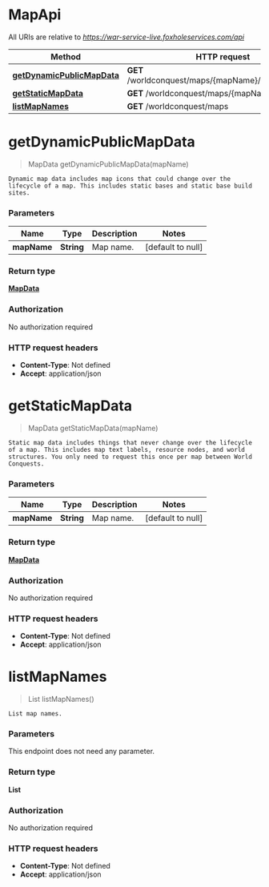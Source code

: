 # MapApi

All URIs are relative to *https://war-service-live.foxholeservices.com/api*

Method | HTTP request | Description
------------- | ------------- | -------------
[**getDynamicPublicMapData**](MapApi.md#getDynamicPublicMapData) | **GET** /worldconquest/maps/{mapName}/dynamic/public | 
[**getStaticMapData**](MapApi.md#getStaticMapData) | **GET** /worldconquest/maps/{mapName}/static | 
[**listMapNames**](MapApi.md#listMapNames) | **GET** /worldconquest/maps | 


<a name="getDynamicPublicMapData"></a>
# **getDynamicPublicMapData**
> MapData getDynamicPublicMapData(mapName)



    Dynamic map data includes map icons that could change over the lifecycle of a map. This includes static bases and static base build sites.

### Parameters

Name | Type | Description  | Notes
------------- | ------------- | ------------- | -------------
 **mapName** | **String**| Map name. | [default to null]

### Return type

[**MapData**](../Models/MapData.md)

### Authorization

No authorization required

### HTTP request headers

- **Content-Type**: Not defined
- **Accept**: application/json

<a name="getStaticMapData"></a>
# **getStaticMapData**
> MapData getStaticMapData(mapName)



    Static map data includes things that never change over the lifecycle of a map. This includes map text labels, resource nodes, and world structures. You only need to request this once per map between World Conquests.

### Parameters

Name | Type | Description  | Notes
------------- | ------------- | ------------- | -------------
 **mapName** | **String**| Map name. | [default to null]

### Return type

[**MapData**](../Models/MapData.md)

### Authorization

No authorization required

### HTTP request headers

- **Content-Type**: Not defined
- **Accept**: application/json

<a name="listMapNames"></a>
# **listMapNames**
> List listMapNames()



    List map names.

### Parameters
This endpoint does not need any parameter.

### Return type

**List**

### Authorization

No authorization required

### HTTP request headers

- **Content-Type**: Not defined
- **Accept**: application/json

